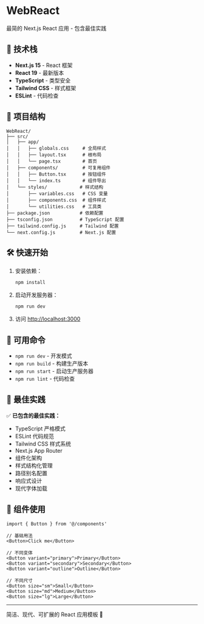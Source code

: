 # WebReact

最简的 Next.js React 应用 - 包含最佳实践

## 🚀 技术栈

- **Next.js 15** - React 框架
- **React 19** - 最新版本
- **TypeScript** - 类型安全
- **Tailwind CSS** - 样式框架
- **ESLint** - 代码检查

## 📁 项目结构

```
WebReact/
├── src/
│   ├── app/
│   │   ├── globals.css     # 全局样式
│   │   ├── layout.tsx      # 根布局
│   │   └── page.tsx        # 首页
│   ├── components/         # 可复用组件
│   │   ├── Button.tsx      # 按钮组件
│   │   └── index.ts        # 组件导出
│   └── styles/            # 样式结构
│       ├── variables.css   # CSS 变量
│       ├── components.css  # 组件样式
│       └── utilities.css   # 工具类
├── package.json           # 依赖配置
├── tsconfig.json          # TypeScript 配置
├── tailwind.config.js     # Tailwind 配置
└── next.config.js         # Next.js 配置
```

## 🛠️ 快速开始

1. 安装依赖：
   ```bash
   npm install
   ```

2. 启动开发服务器：
   ```bash
   npm run dev
   ```

3. 访问 [http://localhost:3000](http://localhost:3000)

## 📜 可用命令

- `npm run dev` - 开发模式
- `npm run build` - 构建生产版本
- `npm run start` - 启动生产服务器
- `npm run lint` - 代码检查

## 🎯 最佳实践

✅ **已包含的最佳实践：**
- TypeScript 严格模式
- ESLint 代码规范
- Tailwind CSS 样式系统
- Next.js App Router
- 组件化架构
- 样式结构化管理
- 路径别名配置
- 响应式设计
- 现代字体加载

## 🧩 组件使用

```tsx
import { Button } from '@/components'

// 基础用法
<Button>Click me</Button>

// 不同变体
<Button variant="primary">Primary</Button>
<Button variant="secondary">Secondary</Button>
<Button variant="outline">Outline</Button>

// 不同尺寸
<Button size="sm">Small</Button>
<Button size="md">Medium</Button>
<Button size="lg">Large</Button>
```

---

简洁、现代、可扩展的 React 应用模板 🎉
